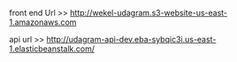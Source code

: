 front end Url >> http://wekel-udagram.s3-website-us-east-1.amazonaws.com 

api url >> http://udagram-api-dev.eba-sybqic3i.us-east-1.elasticbeanstalk.com/